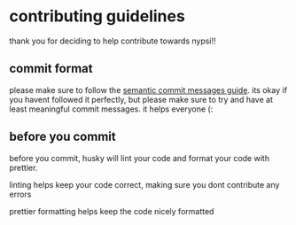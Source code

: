 # contributing guidelines

thank you for deciding to help contribute towards nypsi!!

## commit format

please make sure to follow the [semantic commit messages guide](https://gist.github.com/joshbuchea/6f47e86d2510bce28f8e7f42ae84c716). its okay if you havent followed it perfectly, but please make sure to try and have at least meaningful commit messages. it helps everyone (:

## before you commit

before you commit, husky will lint your code and format your code with prettier.

linting helps keep your code correct, making sure you dont contribute any errors

prettier formatting helps keep the code nicely formatted
